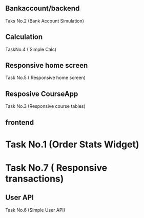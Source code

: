 ## Bankaccount/backend
Taks No.2 (Bank Account Simulation)

## Calculation 
TaskNo.4 ( Simple Calc)

## Responsive home screen
Task No.5 ( Responsive home screen)

## Resposive CourseApp
Task No.3 (Responsive course tables)

## frontend
# Task No.1 (Order Stats Widget)
# Task No.7 ( Responsive transactions)

## User API
Task No.6 (Simple User API)








